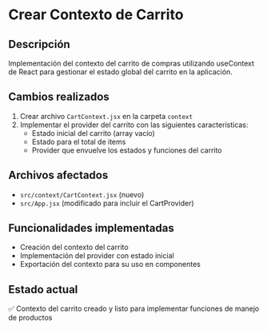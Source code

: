 # Crear Contexto de Carrito

## Descripción
Implementación del contexto del carrito de compras utilizando useContext de React para gestionar el estado global del carrito en la aplicación.

## Cambios realizados
1. Crear archivo `CartContext.jsx` en la carpeta `context`
2. Implementar el provider del carrito con las siguientes características:
   - Estado inicial del carrito (array vacío)
   - Estado para el total de items
   - Provider que envuelve los estados y funciones del carrito

## Archivos afectados
- `src/context/CartContext.jsx` (nuevo)
- `src/App.jsx` (modificado para incluir el CartProvider)

## Funcionalidades implementadas
- Creación del contexto del carrito
- Implementación del provider con estado inicial
- Exportación del contexto para su uso en componentes

## Estado actual
✅ Contexto del carrito creado y listo para implementar funciones de manejo de productos
